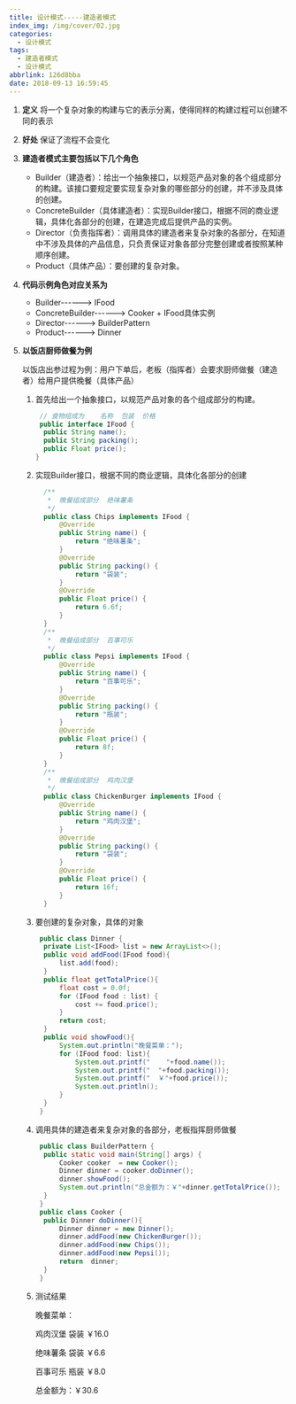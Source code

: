 ```yaml
---
title: 设计模式-----建造者模式
index_img: /img/cover/02.jpg
categories:
  - 设计模式
tags:
  - 建造者模式
  - 设计模式
abbrlink: 126d8bba
date: 2018-09-13 16:59:45
---
```


1. **定义**
   将一个复杂对象的构建与它的表示分离，使得同样的构建过程可以创建不同的表示
2. **好处**
   保证了流程不会变化
3. **建造者模式主要包括以下几个角色**
   + Builder（建造者）：给出一个抽象接口，以规范产品对象的各个组成部分的构建。该接口要规定要实现复杂对象的哪些部分的创建，并不涉及具体的创建。
   + ConcreteBuilder（具体建造者）：实现Builder接口，根据不同的商业逻辑，具体化各部分的创建，在建造完成后提供产品的实例。
   + Director（负责指挥者）：调用具体的建造者来复杂对象的各部分，在知道中不涉及具体的产品信息，只负责保证对象各部分完整创建或者按照某种顺序创建。
   + Product（具体产品）：要创建的复杂对象。
4. **代码示例角色对应关系为**
   + Builder------> IFood
   + ConcreteBuilder------>  Cooker + IFood具体实例
   + Director------> BuilderPattern
   + Product------> Dinner
5. **以饭店厨师做餐为例**

   以饭店出参过程为例：用户下单后，老板（指挥者）会要求厨师做餐（建造者）给用户提供晚餐（具体产品） 
   1. 首先给出一个抽象接口，以规范产品对象的各个组成部分的构建。
      ```java
       // 食物组成为    名称  包装  价格
       public interface IFood {
        public String name();
        public String packing();
        public Float price();
      }
      ```

   2. 实现Builder接口，根据不同的商业逻辑，具体化各部分的创建
      ```java
        /**
         *  晚餐组成部分  绝味薯条
         */
        public class Chips implements IFood {
            @Override
            public String name() {
                return "绝味薯条";
            }
            @Override
            public String packing() {
                return "袋装";
            }
            @Override
            public Float price() {
                return 6.6f;
            }
        }
        /**
         *  晚餐组成部分  百事可乐
         */
        public class Pepsi implements IFood {
            @Override
            public String name() {
                return "百事可乐";
            }
            @Override
            public String packing() {
                return "瓶装";
            }
            @Override
            public Float price() {
                return 8f;
            }
        }
        /**
         *  晚餐组成部分  鸡肉汉堡
         */
        public class ChickenBurger implements IFood {
            @Override
            public String name() {
                return "鸡肉汉堡";
            }
            @Override
            public String packing() {
                return "袋装";
            }
            @Override
            public Float price() {
                return 16f;
            }
        }
      ```
   3. 要创建的复杂对象，具体的对象
      ```java
       public class Dinner {
        private List<IFood> list = new ArrayList<>();
        public void addFood(IFood food){
            list.add(food);
        }
        public float getTotalPrice(){
            float cost = 0.0f;
            for (IFood food : list) {
                cost += food.price();
            }
            return cost;
        }
        public void showFood(){
            System.out.println("晚餐菜单：");
            for (IFood food: list){
                System.out.printf("    "+food.name());
                System.out.printf("  "+food.packing());
                System.out.printf("  ￥"+food.price());
                System.out.println();
            }
        }
       }
      ```
   4. 调用具体的建造者来复杂对象的各部分，老板指挥厨师做餐
      ```java
       public class BuilderPattern {
        public static void main(String[] args) {
            Cooker cooker  = new Cooker();
            Dinner dinner = cooker.doDinner();
            dinner.showFood();
            System.out.println("总金额为：￥"+dinner.getTotalPrice());
        }
       }
       public class Cooker {
        public Dinner doDinner(){
            Dinner dinner = new Dinner();
            dinner.addFood(new ChickenBurger());
            dinner.addFood(new Chips());
            dinner.addFood(new Pepsi());
            return  dinner;
        }
       }
      ```
   5. 测试结果
   
      晚餐菜单：
   
        鸡肉汉堡  袋装  ￥16.0
   
        绝味薯条  袋装  ￥6.6
   
        百事可乐  瓶装  ￥8.0

      总金额为：￥30.6
